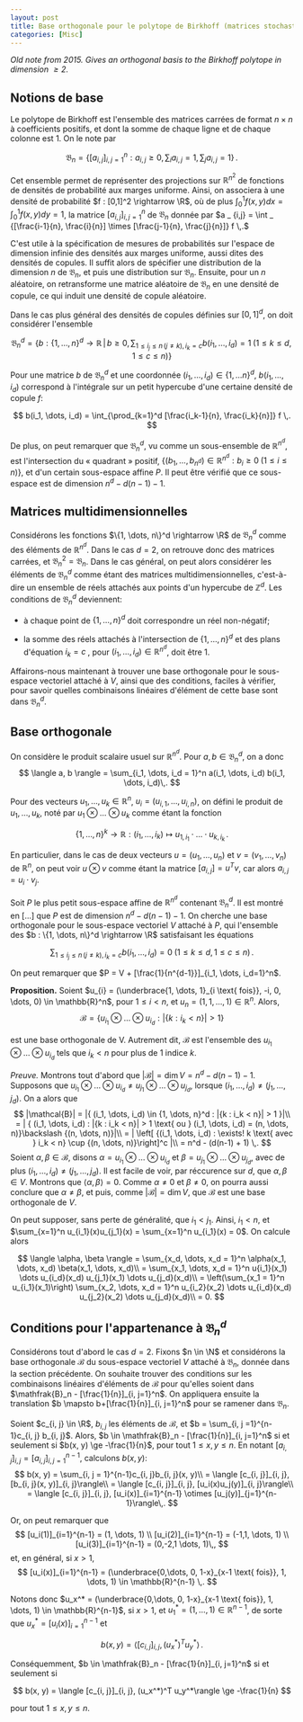 ```yaml
---
layout: post
title: Base orthogonale pour le polytope de Birkhoff (matrices stochastiques planes)
categories: [Misc]
---
```


*Old note from 2015. Gives an orthogonal basis to the Birkhoff polytope in dimension $\geq 2$.*

## Notions de base

Le polytope de Birkhoff est l'ensemble des matrices carrées de format $n\times n$ à coefficients positifs, et dont la somme de chaque ligne et de chaque colonne est $1$. On le note par

$$
\mathfrak{B}_n = \left\{ [a_{i,j}]_{i, j=1}^n : a_{i,j} \ge 0,\, \sum_i a_{i, j} = 1,\, \sum_{j}a_{i, j}=1 \right\}\,.
$$

Cet ensemble permet de représenter des projections sur $\mathbb{R}^{n^2}$ de fonctions de densités de probabilité aux marges uniforme. Ainsi, on associera à une densité de probabilité $f : [0,1]^2 \rightarrow \R$, où de plus $\int_{0}^1 f(x, y) dx = \int_{0}^1 f(x, y) dy = 1$, la matrice $[a_{i,j}]_{i, j=1}^n$ de $\mathfrak{B}_n$ donnée par
$a _ {i,j} = \int _ {[\frac{i-1}{n}, \frac{i}{n}] \times [\frac{j-1}{n}, \frac{j}{n}]} f \,.$

<!--more-->

C'est utile à la spécification de mesures de probabilités sur l'espace de dimension infinie des densités aux marges uniforme, aussi dites des densités de copules. Il suffit alors de spécifier une distribution de la dimension $n$ de $\mathfrak{B}_n$, et puis une distribution sur $\mathfrak{B}_n$. Ensuite, pour un $n$ aléatoire, on retransforme une matrice aléatoire de $\mathfrak{B}_n$ en une densité de copule, ce qui induit une densité de copule aléatoire.

Dans le cas plus général des densités de copules définies sur $[0,1]^d$, on doit considérer l'ensemble

$$
\mathfrak{B}_n^d = \left\{ b:\{1, \dots, n\}^d \rightarrow \mathbb{R}\,\bigg|\, b \ge 0,\, \sum_{1 \le i_j \le n\, (j\not= k),\, i_k = c} b(i_1, \dots, i_d) = 1\; ( 1 \le k \le d,\,  1 \le c \le n) \right\}
$$

Pour une matrice $b$ de $\mathfrak{B}_n^d$ et une coordonnée $(i_1, \dots, i_d) \in \{1, \dots n\}^d$, $b(i_1, \dots, i_d)$ correspond à l'intégrale sur un petit hypercube d'une certaine densité de copule $f$:

$$
	b(i_1, \dots, i_d) = \int_{\prod_{k=1}^d [\frac{i_k-1}{n}, \frac{i_k}{n}]} f \,.
$$

De plus, on peut remarquer que $\mathfrak{B}_n^d$, vu comme un sous-ensemble de $\mathbb{R}^{n^d}$, est l'intersection du « quadrant » positif, $\{ (b_1,\dots, b_{n^d})\in \mathbb{R}^{n^d} : b_i \ge 0\; (1 \le i \le n) \}$, et d'un certain sous-espace affine $P$. Il peut être vérifié que ce sous-espace est de dimension $n^d -d(n-1)-1$. 

## Matrices multidimensionnelles

Considérons les fonctions $\{1, \dots, n\}^d \rightarrow \R$ de $\mathfrak{B}_n^d$ comme des éléments de $\mathbb{R}^{n^d}$. Dans le cas $d=2$, on retrouve donc des matrices carrées, et $\mathfrak{B}_n^2 = \mathfrak{B}_n$. Dans le cas général, on peut alors considérer les éléments de $\mathfrak{B}_n^d$ comme étant des matrices multidimensionnelles, c'est-à-dire un ensemble de réels attachés aux points d'un hypercube de $\mathbb{Z}^d$. Les conditions de $\mathfrak{B}_n^d$ deviennent:

- à chaque point de $\{1, \dots, n\}^d$ doit correspondre un réel non-négatif;

- la somme des réels attachés à l'intersection de $\{1, \dots, n\}^d$ et des plans d'équation $i_k = c\;$, pour $(i_1, \dots, i_d) \in \mathbb{R}^{n^d}$, doit être 1.

Affairons-nous maintenant à trouver une base orthogonale pour le sous-espace vectoriel attaché à $V$, ainsi que des conditions, faciles à vérifier, pour savoir quelles combinaisons linéaires d'élément de cette base sont dans $\mathfrak{B}_n^d$.

## Base orthogonale
On considère le produit scalaire usuel sur $\mathbb{R}^{n^d}$. Pour $a, b \in \mathfrak{B}_n^d$, on a donc
$$
	\langle a, b \rangle = \sum_{i_1, \dots, i_d = 1}^n a(i_1, \dots, i_d) b(i_1, \dots, i_d)\,.
$$

Pour des vecteurs $u_1, \dots, u_k \in \mathbb{R}^n$, $u_i = (u_{i,1}, \dots, u_{i,n})$, on défini le produit de $u_1, \dots, u_k$, noté par $u_1 \otimes \dots \otimes u_k$ comme étant la fonction

$$
	\{1, \dots, n\}^k \rightarrow \mathbb{R}: (i_1, \dots, i_k) \mapsto u_{1, i_1} \cdot \dots \cdot u_{k, i_k}\,.
$$

En particulier, dans le cas de deux vecteurs $u=(u_1, \dots, u_n)$ et $v =(v_1, \dots, v_n)$ de $\mathbb{R}^n$, on peut voir $u \otimes v$ comme étant la matrice $[a_{i, j}] = u^{T}v$, car alors $a_{i, j} = u_i \cdot v_j$.

Soit $P$ le plus petit sous-espace affine de $\mathbb{R}^{n^d}$ contenant $\mathfrak{B}_n^d$. Il est montré en [...] que $P$ est de dimension $n^d - d(n-1) -1$. On cherche une base orthogonale pour le sous-espace vectoriel $V$ attaché à $P$, qui l'ensemble des $b : \{1, \dots, n\}^d \rightarrow \R$ satisfaisant les équations

$$
	\sum_{1 \le i_j \le n\, (j\not= k),\, i_k = c} b(i_1, \dots, i_d) = 0\; ( 1 \le k \le d,\,  1 \le c \le n)\,.
$$

On peut remarquer que $P = V + [\frac{1}{n^{d-1}}]_{i_1, \dots, i_d=1}^n$.

**Proposition.**
Soient $u_{i} = (\underbrace{1, \dots, 1}_{i \text{ fois}}, -i, 0, \dots, 0) \in \mathbb{R}^n$, pour $1 \le i < n$, et $u_n = (1,1, \dots, 1)\in \mathbb{R}^n$. Alors,
$$
\mathcal{B} = \{ u_{i_1} \otimes \dots \otimes u_{i_d} : |\{k: i_k < n\}| > 1 \}
$$

est une base orthogonale de V. Autrement dit, $\mathcal{B}$ est l'ensemble des $u_{i_1} \otimes \dots \otimes u_{i_d}$ tels que $i_k < n$ pour plus de 1 indice $k$.

*Preuve.*
Montrons tout d'abord que $|\mathcal{B}| = \dim V = n^d - d(n-1) -1$. Supposons que $u_{i_1} \otimes \dots \otimes u_{i_d} \not = u_{j_1} \otimes \dots \otimes u_{j_d}$, lorsque $(i_1, \dots, i_d) \not= (j_1, \dots, j_d)$. On a alors que
$$
|\mathcal{B}| = |{ (i_1, \dots, i_d) \in {1, \dots, n}^d : |{k : i_k < n}| > 1 }|\\
= | { (i_1, \dots, i_d) : |{k : i_k < n}| > 1 \text{ ou } (i_1, \dots, i_d) = (n, \dots, n)}\backslash {(n, \dots, n)}|\\
= | \left[ {(i_1, \dots, i_d) : \exists! k \text{ avec } i_k < n} \cup {(n, \dots, n)}\right]^c |\\
= n^d - (d(n-1) + 1) \,.
$$
Soient $\alpha, \beta \in \mathcal{B}$, disons $\alpha = u_{i_1}\otimes \dots \otimes u_{i_d}$ et $\beta = u_{j_1}\otimes \dots \otimes u_{j_d}$, avec de plus $(i_1, \dots, i_d) \not = (j_1, \dots, j_d)$. Il est facile de voir, par réccurence sur $d$, que $\alpha, \beta \in V$. Montrons que $\langle \alpha, \beta \rangle = 0$. Comme $\alpha \not = 0$ et $\beta \not = 0$, on pourra aussi conclure que $\alpha \not = \beta$, et puis, comme $|\mathcal{B}| = \dim V$, que $\mathcal{B}$ est une base orthogonale de $V$.

On peut supposer, sans perte de généralité, que $i_1 < j_1$. Ainsi, $i_1 < n$, et $\sum_{x=1}^n u_{i_1}(x)u_{j_1}(x) = \sum_{x=1}^n u_{i_1}(x) = 0$. On calcule alors

$$
\langle \alpha, \beta \rangle = \sum_{x_d, \dots, x_d = 1}^n \alpha(x_1, \dots, x_d) \beta(x_1, \dots, x_d)\\
= \sum_{x_1, \dots, x_d = 1}^n u{i_1}(x_1)  \dots  u_{i_d}(x_d) u_{j_1}(x_1)  \dots  u_{j_d}(x_d)\\
= \left(\sum_{x_1 = 1}^n u_{i_1}(x_1)\right)  \sum_{x_2, \dots, x_d = 1}^n u_{i_2}(x_2)  \dots  u_{i_d}(x_d) u_{j_2}(x_2)  \dots  u_{j_d}(x_d)\\
= 0.
$$

## Conditions pour l'appartenance à $\mathfrak{B}_n^d$

Considérons tout d'abord le cas $d = 2$. Fixons $n \in \N$ et considérons la base orthogonale $\mathcal{B}$ du sous-espace vectoriel $V$ attaché à $\mathfrak{B}_n$, donnée dans la section précédente. On souhaite trouver des conditions sur les combinaisons linéaires d'éléments de $\mathcal{B}$ pour qu'elles soient dans $\mathfrak{B}_n - [\frac{1}{n}]_{i, j=1}^n$. On appliquera ensuite la translation $b \mapsto b+[\frac{1}{n}]_{i, j=1}^n$ pour se ramener dans $\mathfrak{B}_n$.

Soient $c_{i, j} \in \R$, $b_{i, j}$ les éléments de $\mathcal{B}$, et $b = \sum_{i, j =1}^{n-1}c_{i, j} b_{i, j}$. Alors, $b \in \mathfrak{B}_n - [\frac{1}{n}]_{i, j=1}^n$ si et seulement si $b(x, y) \ge -\frac{1}{n}$, pour tout $1 \le x, y \le n$. En notant $[a_{i, j}]_{i, j}= [a_{i, j}]_{i, j=1}^{n-1}$, calculons $b(x, y)$:
$$
b(x, y) = \sum_{i, j = 1}^{n-1}c_{i, j}b_{i, j}(x, y)\\
	= \langle [c_{i, j}]_{i, j}, [b_{i, j}(x, y)]_{i, j}\rangle\\
	= \langle [c_{i, j}]_{i, j}, [u_i(x)u_j(y)]_{i, j}\rangle\\
	= \langle [c_{i, j}]_{i, j}, [u_i(x)]_{i=1}^{n-1} \otimes [u_j(y)]_{j=1}^{n-1}\rangle\,.
$$


Or, on peut remarquer que
$$
[u_i(1)]_{i=1}^{n-1} = (1, \dots, 1) \\ 
[u_i(2)]_{i=1}^{n-1} = (-1,1, \dots, 1) \\ 
[u_i(3)]_{i=1}^{n-1} = (0,-2,1 \dots, 1)\,,
$$
et, en général, si $x > 1$, 
$$
	[u_i(x)]_{i=1}^{n-1} = (\underbrace{0,\dots, 0, 1-x}_{x-1 \text{ fois}}, 1, \dots, 1) \in \mathbb{R}^{n-1} \,.
$$

Notons donc $u_x^* = (\underbrace{0,\dots, 0, 1-x}_{x-1 \text{ fois}}, 1, \dots, 1) \in \mathbb{R}^{n-1}$, si $x > 1$, et $u_1^* = (1, \dots, 1) \in \mathbb{R}^{n-1}$, de sorte que $u_x^* = [u_i(x)]_{i=1}^{n-1}$ et

$$
	b(x, y) = \langle [c_{i, j}]_{i, j}, (u_x^*)^T u_y^*\rangle \,.
$$

Conséquemment, $b \in \mathfrak{B}_n - [\frac{1}{n}]_{i, j=1}^n$ si et seulement si

$$
  b(x, y) = \langle [c_{i, j}]_{i, j}, (u_x^*)^T u_y^*\rangle \ge -\frac{1}{n}
$$

pour tout $1 \le x, y \le n$.


